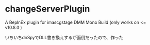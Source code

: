 # changeServerPlugin
 A BepInEx plugin for imascgstage DMM Mono Build
 (only works on <= v10.8.0 )

いちいちdnSpyでDLL書き換えするが面倒だったので、作った